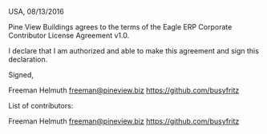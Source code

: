 USA, 08/13/2016

Pine View Buildings agrees to the terms of the Eagle ERP Corporate Contributor License
Agreement v1.0.

I declare that I am authorized and able to make this agreement and sign this
declaration.

Signed,

Freeman Helmuth freeman@pineview.biz https://github.com/busyfritz

List of contributors:

Freeman Helmuth freeman@pineview.biz https://github.com/busyfritz
